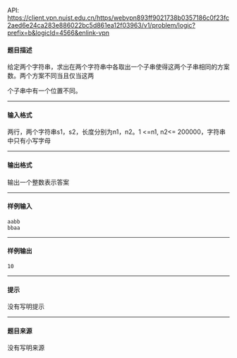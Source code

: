 API: https://client.vpn.nuist.edu.cn/https/webvpn893ff9021738b0357186c0f23fc2aed6e24ca283e886022bc5d861ea12f03963/v1/problem/logic?prefix=b&logicId=4566&enlink-vpn

#### 题目描述

给定两个字符串，求出在两个字符串中各取出一个子串使得这两个子串相同的方案数。两个方案不同当且仅当这两

个子串中有一个位置不同。

---

#### 输入格式

两行，两个字符串s1，s2，长度分别为n1，n2。1 <=n1, n2<= 200000，字符串中只有小写字母

---

#### 输出格式

输出一个整数表示答案

---

#### 样例输入
```
aabb
bbaa
```

---

#### 样例输出
```
10
```

---

#### 提示

没有写明提示

---

#### 题目来源

没有写明来源